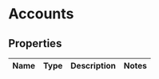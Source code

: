 
# Accounts

## Properties
Name | Type | Description | Notes
------------ | ------------- | ------------- | -------------



